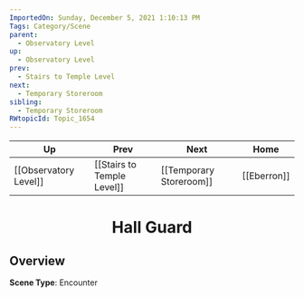 ```yaml
---
ImportedOn: Sunday, December 5, 2021 1:10:13 PM
Tags: Category/Scene
parent:
  - Observatory Level
up:
  - Observatory Level
prev:
  - Stairs to Temple Level
next:
  - Temporary Storeroom
sibling:
  - Temporary Storeroom
RWtopicId: Topic_1654
---
```


| Up | Prev | Next | Home |
|----|------|------|------|
| [[Observatory Level]] | [[Stairs to Temple Level]] | [[Temporary Storeroom]] | [[Eberron]] |

# <center>Hall Guard</center>

## Overview

**Scene Type**: Encounter
